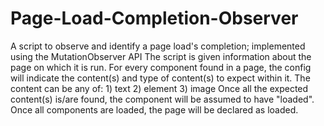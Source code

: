 # Page-Load-Completion-Observer
A script to observe and identify a page load's completion; implemented using the MutationObserver API
The script is given information about the page on which it is run.
For every component found in a page, the config will indicate the content(s) and type of content(s) to expect within it.
The content can be any of: 1) text 2) element 3) image
Once all the expected content(s) is/are found, the component will be assumed to have "loaded".
Once all components are loaded, the page will be declared as loaded.
